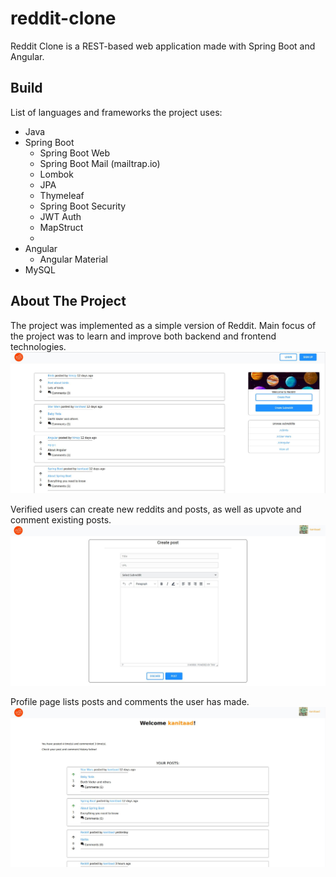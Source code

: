# reddit-clone

Reddit Clone is a REST-based web application made with Spring Boot and Angular.


## Build
List of languages and frameworks the project uses:

- Java
- Spring Boot
  - Spring Boot Web
  - Spring Boot Mail (mailtrap.io)
  - Lombok 
  - JPA
  - Thymeleaf
  - Spring Boot Security
  - JWT Auth
  - MapStruct
  - 
- Angular
  - Angular Material
- MySQL

## About The Project
The project was implemented as a simple version of Reddit. Main focus of the project was to learn and improve both backend and frontend technologies.
![Home page](reddit-frontend/src/assets/images/screenshots/reddit1.jpg)

Verified users can create new reddits and posts, as well as upvote and comment existing posts.
![Home page](reddit-frontend/src/assets/images/screenshots/reddit2.jpg)

Profile page lists posts and comments the user has made.
![Home page](reddit-frontend/src/assets/images/screenshots/reddit3.jpg)

